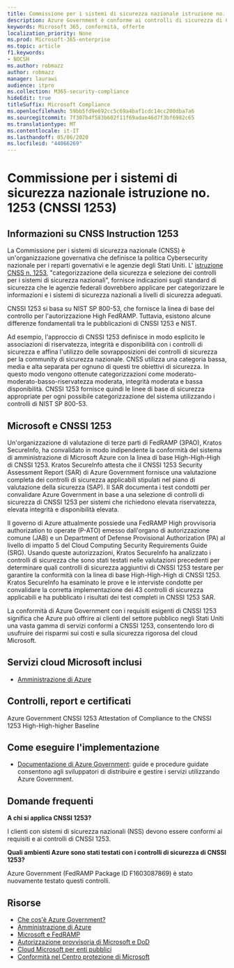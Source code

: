 ```yaml
---
title: Commissione per i sistemi di sicurezza nazionale istruzione no. 1253 (CNSSI 1253)
description: Azure Government è conforme ai controlli di sicurezza di CNSSI 1253 per i sistemi governativi degli Stati Uniti che richiedono elevato livello di riservatezza, elevata integrità e disponibilità elevata.
keywords: Microsoft 365, conformità, offerte
localization_priority: None
ms.prod: Microsoft-365-enterprise
ms.topic: article
f1.keywords:
- NOCSH
ms.author: robmazz
author: robmazz
manager: laurawi
audience: itpro
ms.collection: M365-security-compliance
hideEdit: true
titleSuffix: Microsoft Compliance
ms.openlocfilehash: 59bb5fd9e692cc5c69a4baf1cdc14cc200dba7a6
ms.sourcegitcommit: 7f307b4f583b602f11f69adae46d7f3bf6982c65
ms.translationtype: MT
ms.contentlocale: it-IT
ms.lasthandoff: 05/06/2020
ms.locfileid: "44066269"
---
```

# <a name="committee-on-national-security-systems-instruction-no-1253-cnssi-1253"></a>Commissione per i sistemi di sicurezza nazionale istruzione no. 1253 (CNSSI 1253)

## <a name="about-cnss-instruction-1253"></a>Informazioni su CNSS Instruction 1253

La Commissione per i sistemi di sicurezza nazionale (CNSS) è un'organizzazione governativa che definisce la politica Cybersecurity nazionale per i reparti governativi e le agenzie degli Stati Uniti. L' [istruzione CNSS n. 1253](https://www.dss.mil/Portals/69/documents/io/rmf/CNSSI_No1253.pdf), "categorizzazione della sicurezza e selezione dei controlli per i sistemi di sicurezza nazionali", fornisce indicazioni sugli standard di sicurezza che le agenzie federali dovrebbero applicare per categorizzare le informazioni e i sistemi di sicurezza nazionali a livelli di sicurezza adeguati.  
  
CNSSI 1253 si basa su NIST SP 800-53, che fornisce la linea di base del controllo per l'autorizzazione High FedRAMP. Tuttavia, esistono alcune differenze fondamentali tra le pubblicazioni di CNSSI 1253 e NIST.  
  
Ad esempio, l'approccio di CNSSI 1253 definisce in modo esplicito le associazioni di riservatezza, integrità e disponibilità con i controlli di sicurezza e affina l'utilizzo delle sovrapposizioni dei controlli di sicurezza per la community di sicurezza nazionale. CNSS utilizza una categoria bassa, media e alta separata per ognuno di questi tre obiettivi di sicurezza. In questo modo vengono ottenute categorizzazioni come moderato-moderato-basso-riservatezza moderata, integrità moderata e bassa disponibilità. CNSSI 1253 fornisce quindi le linee di base di sicurezza appropriate per ogni possibile categorizzazione del sistema utilizzando i controlli di NIST SP 800-53.

## <a name="microsoft-and-cnssi-1253"></a>Microsoft e CNSSI 1253

Un'organizzazione di valutazione di terze parti di FedRAMP (3PAO), Kratos SecureInfo, ha convalidato in modo indipendente la conformità del sistema di amministrazione di Microsoft Azure con la linea di base High-High-High di CNSSI 1253. Kratos SecureInfo attesta che il CNSSI 1253 Security Assessment Report (SAR) di Azure Government fornisce una valutazione completa dei controlli di sicurezza applicabili stipulati nel piano di valutazione della sicurezza (SAP). Il SAR documenta i test condotti per convalidare Azure Government in base a una selezione di controlli di sicurezza di CNSSI 1253 per sistemi che richiedono elevata riservatezza, elevata integrità e disponibilità elevata.  
  
Il governo di Azure attualmente possiede una FedRAMP High provvisoria authorization to operate (P-ATO) emesso dall'organo di autorizzazione comune (JAB) e un Department of Defense Provisional Authorization (PA) al livello di impatto 5 del Cloud Computing Security Requirements Guide (SRG). Usando queste autorizzazioni, Kratos SecureInfo ha analizzato i controlli di sicurezza che sono stati testati nelle valutazioni precedenti per determinare quali controlli di sicurezza aggiuntivi di CNSSI 1253 testare per garantire la conformità con la linea di base High-High-High di CNSSI 1253. Kratos SecureInfo ha esaminato le prove e le interviste condotte per convalidare la corretta implementazione dei 43 controlli di sicurezza applicabili e ha pubblicato i risultati dei test completi in CNSSI 1253 SAR.  
  
La conformità di Azure Government con i requisiti esigenti di CNSSI 1253 significa che Azure può offrire ai clienti del settore pubblico negli Stati Uniti una vasta gamma di servizi conformi a CNSSI 1253, consentendo loro di usufruire dei risparmi sui costi e sulla sicurezza rigorosa del cloud Microsoft.

## <a name="microsoft-in-scope-cloud-services"></a>Servizi cloud Microsoft inclusi

- [Amministrazione di Azure](https://aka.ms/AzureCompliance)

## <a name="audits-reports-and-certificates"></a>Controlli, report e certificati

Azure Government CNSSI 1253 Attestation of Compliance to the CNSSI 1253 High-High-higher Baseline

## <a name="how-to-implement"></a>Come eseguire l'implementazione

- [Documentazione di Azure Government](https://docs.microsoft.com/azure/azure-government/): guide e procedure guidate consentono agli sviluppatori di distribuire e gestire i servizi utilizzando Azure Government.

## <a name="frequently-asked-questions"></a>Domande frequenti

**A chi si applica CNSSI 1253?**

I clienti con sistemi di sicurezza nazionali (NSS) devono essere conformi ai requisiti e ai controlli di CNSSI 1253.

**Quali ambienti Azure sono stati testati con i controlli di sicurezza di CNSSI 1253?**

Azure Government (FedRAMP Package ID F1603087869) è stato nuovamente testato questi controlli.

## <a name="resources"></a>Risorse

- [Che cos'è Azure Government?](https://docs.microsoft.com/azure/azure-government/documentation-government-welcome)
- [Amministrazione di Azure](https://aka.ms/Azure-Government)
- [Microsoft e FedRAMP](offering-fedramp.md)
- [Autorizzazione provvisoria di Microsoft e DoD](offering-DoD-DISA-L2-L4-L5.md)
- [Cloud Microsoft per enti pubblici](https://www.microsoft.com/enterprise/government)
- [Conformità nel Centro protezione di Microsoft](https://www.microsoft.com/trust-center/compliance/compliance-overview)
